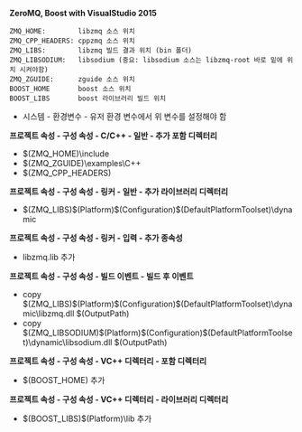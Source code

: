 **ZeroMQ, Boost with VisualStudio 2015**

    ZMQ_HOME:        libzmq 소스 위치
    ZMQ_CPP_HEADERS: cppzmq 소스 위치
    ZMQ_LIBS:        libzmq 빌드 결과 위치 (bin 폴더)
    ZMQ_LIBSODIUM:   libsodium (중요: libsodium 소스는 libzmq-root 바로 밑에 위치 시켜야함)
    ZMQ_ZGUIDE:      zguide 소스 위치
    BOOST_HOME       boost 소스 위치
    BOOST_LIBS       boost 라이브러리 빌드 위치


* 시스템 - 환경변수 - 유저 환경 변수에서 위 변수를 설정해야 함


**프로젝트 속성 - 구성 속성 - C/C++ - 일반 - 추가 포함 디렉터리**

* $(ZMQ_HOME)\include
* $(ZMQ_ZGUIDE)\examples\C++
* $(ZMQ_CPP_HEADERS)


**프로젝트 속성 - 구성 속성 - 링커 - 일반 - 추가 라이브러리 디렉터리**

* $(ZMQ_LIBS)\$(Platform)\$(Configuration)\$(DefaultPlatformToolset)\dynamic


**프로젝트 속성 - 구성 속성 - 링커 - 입력 - 추가 종속성**

* libzmq.lib 추가


**프로젝트 속성 - 구성 속성 - 빌드 이벤트 - 빌드 후 이벤트**

* copy $(ZMQ_LIBS)\$(Platform)\$(Configuration)\$(DefaultPlatformToolset)\dynamic\libzmq.dll $(OutputPath)
* copy $(ZMQ_LIBSODIUM)\$(Platform)\$(Configuration)\$(DefaultPlatformToolset)\dynamic\libsodium.dll $(OutputPath)


**프로젝트 속성 - 구성 속성 - VC++ 디렉터리 - 포함 디렉터리**

* $(BOOST_HOME) 추가


**프로젝트 속성 - 구성 속성 - VC++ 디렉터리 - 라이브러리 디렉터리**

* $(BOOST_LIBS)\$(Platform)\lib 추가